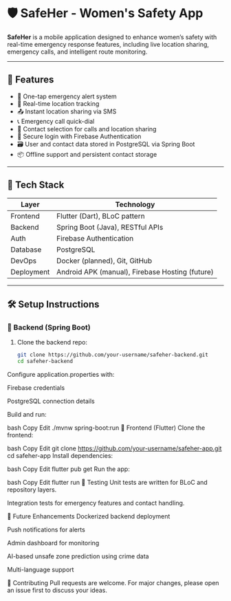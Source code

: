 # 🛡️ SafeHer - Women's Safety App

**SafeHer** is a mobile application designed to enhance women’s safety with real-time emergency response features, including live location sharing, emergency calls, and intelligent route monitoring.

---

## 📱 Features

- 🚨 One-tap emergency alert system
- 📍 Real-time location tracking
- 📤 Instant location sharing via SMS
- 📞 Emergency call quick-dial
- 👥 Contact selection for calls and location sharing
- 🔐 Secure login with Firebase Authentication
- 🗃️ User and contact data stored in PostgreSQL via Spring Boot
- 📦 Offline support and persistent contact storage

---

## 🧰 Tech Stack

| Layer       | Technology                            |
|-------------|----------------------------------------|
| Frontend    | Flutter (Dart), BLoC pattern           |
| Backend     | Spring Boot (Java), RESTful APIs       |
| Auth        | Firebase Authentication                |
| Database    | PostgreSQL                             |
| DevOps      | Docker (planned), Git, GitHub          |
| Deployment  | Android APK (manual), Firebase Hosting (future)

---

## 🛠️ Setup Instructions

### 🔧 Backend (Spring Boot)

1. Clone the backend repo:
   ```bash
   git clone https://github.com/your-username/safeher-backend.git
   cd safeher-backend
Configure application.properties with:

Firebase credentials

PostgreSQL connection details

Build and run:

bash
Copy
Edit
./mvnw spring-boot:run
📱 Frontend (Flutter)
Clone the frontend:

bash
Copy
Edit
git clone https://github.com/your-username/safeher-app.git
cd safeher-app
Install dependencies:

bash
Copy
Edit
flutter pub get
Run the app:

bash
Copy
Edit
flutter run
🧪 Testing
Unit tests are written for BLoC and repository layers.

Integration tests for emergency features and contact handling.

📌 Future Enhancements
Dockerized backend deployment

Push notifications for alerts

Admin dashboard for monitoring

AI-based unsafe zone prediction using crime data

Multi-language support

🤝 Contributing
Pull requests are welcome. For major changes, please open an issue first to discuss your ideas.
